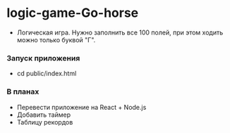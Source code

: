 # logic-game-Go-horse
* Логическая игра. Нужно заполнить все 100 полей, при этом ходить можно только буквой "Г".

### Запуск приложения
* cd public/index.html

### В планах
* Перевести приложение на React + Node.js
* Добавить таймер
* Таблицу рекордов
